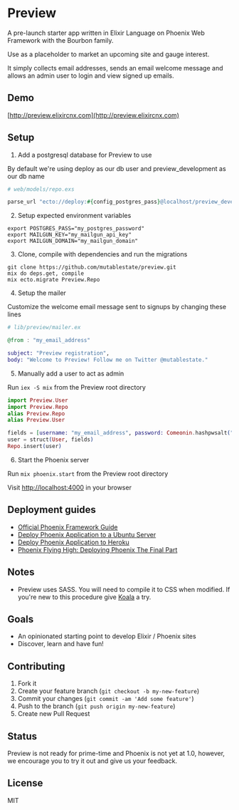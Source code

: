# Preview

A pre-launch starter app written in Elixir Language on Phoenix Web Framework with the Bourbon family.

Use as a placeholder to market an upcoming site and gauge interest.

It simply collects email addresses, sends an email welcome message and allows
an admin user to login and view signed up emails.

## Demo

[http://preview.elixircnx.com](http://preview.elixircnx.com)

## Setup

1. Add a postgresql database for Preview to use

  By default we're using deploy as our db user and preview_development as our db name

  ```elixir    
  # web/models/repo.exs

  parse_url "ecto://deploy:#{config_postgres_pass}@localhost/preview_development"
  ```

2. Setup expected environment variables

  ```
  export POSTGRES_PASS="my_postgres_password"
  export MAILGUN_KEY="my_mailgun_api_key"
  export MAILGUN_DOMAIN="my_mailgun_domain"
  ```

3. Clone, compile with dependencies and run the migrations

  ```
  git clone https://github.com/mutablestate/preview.git
  mix do deps.get, compile
  mix ecto.migrate Preview.Repo
  ```

4. Setup the mailer

  Customize the welcome email message sent to signups by changing these lines

  ```elixir    
  # lib/preview/mailer.ex

  @from : "my_email_address"

  subject: "Preview registration",
  body: "Welcome to Preview! Follow me on Twitter @mutablestate."
  ```

5. Manually add a user to act as admin

  Run `iex -S mix` from the Preview root directory

  ```elixir
  import Preview.User
  import Preview.Repo
  alias Preview.Repo
  alias Preview.User

  fields = [username: "my_email_address", password: Comeonin.hashpwsalt("my_password")]
  user = struct(User, fields)
  Repo.insert(user)
  ```

6. Start the Phoenix server

  Run `mix phoenix.start` from the Preview root directory

  Visit [http://localhost:4000](http://localhost:4000) in your browser

## Deployment guides

- [Official Phoenix Framework Guide](http://www.phoenixframework.org/v0.7.2/docs/deployment)
- [Deploy Phoenix Application to a Ubuntu Server](http://learnelixir.com/blog/2014/10/16/deploy-phoenix-application-to-a-ubuntu-server/)
- [Deploy Phoenix Application to Heroku](http://learnelixir.com/blog/2014/10/15/deploy-phonenix-application-to-heroku-server/)
- [Phoenix Flying High: Deploying Phoenix The Final Part](http://www.elixirdose.com/post/phoenix-flying-high-deploying-phoenix-the-final-part)

## Notes

- Preview uses SASS. You will need to compile it to CSS when modified. If you're new to this procedure give [Koala](http://koala-app.com) a try.

## Goals

- An opinionated starting point to develop Elixir / Phoenix sites
- Discover, learn and have fun!

## Contributing

1. Fork it
2. Create your feature branch (`git checkout -b my-new-feature`)
3. Commit your changes (`git commit -am 'Add some feature'`)
4. Push to the branch (`git push origin my-new-feature`)
5. Create new Pull Request

## Status

Preview is not ready for prime-time and Phoenix is not yet at 1.0, however, we encourage you to try it out and give us your feedback.

## License
MIT

